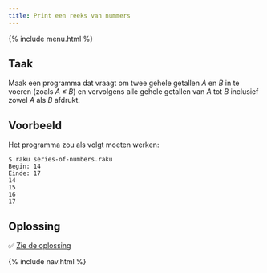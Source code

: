 ```yaml
---
title: Print een reeks van nummers
---
```


{% include menu.html %}

## Taak

Maak een programma dat vraagt om twee gehele getallen _A_ en _B_ in te voeren (zoals _A ≤ B_) en vervolgens alle gehele getallen van _A_ tot _B_ inclusief zowel _A_ als _B_ afdrukt.

## Voorbeeld

Het programma zou als volgt moeten werken:

```console
$ raku series-of-numbers.raku
Begin: 14
Einde: 17
14
15
16
17
```

## Oplossing

✅ [Zie de oplossing](solution)

{% include nav.html %}